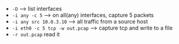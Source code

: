 * `-D` --> list interfaces
* `-i any -c 5` --> on all(any) interfaces, capture 5 packets
* `-i any src 10.0.3.10` --> all traffic from a source host
* `-i eth0 -c 5 tcp -w out.pcap` --> capture tcp and write to a file
* `-r out.pcap` read it
